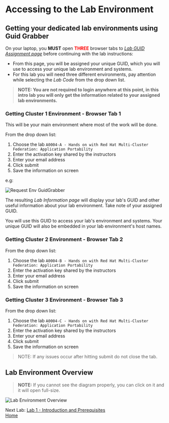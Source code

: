 <a id="markdown-accessing-lab-environment" name="accessing-lab-environment"></a>
# Accessing to the Lab Environment

## Getting your dedicated lab environments using Guid Grabber

On your laptop, you **MUST** open <span style="color:red">**THREE**</span> browser tabs to [*Lab GUID Assignment page*](https://www.opentlc.com/gg/gg.cgi?profile=generic_tester) before continuing with the lab instructions:

* From this page, you will be assigned your unique GUID, which you will use to access your unique lab environment and systems.
* For this lab you will need three different environments, pay attention while selecting the *Lab Code* from the drop down list.

> **NOTE: You are not required to login anywhere at this point, in this intro lab you will only get the information related to your assigned lab environments.**

### Getting Cluster 1 Environment - **Browser Tab 1**

This will be your main environment where most of the work will be done. 

From the drop down list:

1. Choose the lab `A0004-A - Hands on with Red Hat Multi-Cluster Federation: Application Portability`
2. Enter the activation key shared by the instructors
3. Enter your email address
4. Click submit
5. Save the information on screen

e.g:

![Request Env GuidGrabber](assets/request-env-gg.png)

The resulting *Lab Information page* will display your lab's GUID and other useful information about your lab environment.
Take note of your assigned GUID.

You will use this GUID to access your lab's environment and systems.
Your unique GUID will also be embedded in your lab environment's host names.

### Getting Cluster 2 Environment - **Browser Tab 2**

From the drop down list:

1. Choose the lab `A0004-B - Hands on with Red Hat Multi-Cluster Federation: Application Portability`
2. Enter the activation key shared by the instructors
3. Enter your email address
4. Click submit
5. Save the information on screen

### Getting Cluster 3 Environment - **Browser Tab 3**

From the drop down list:

1. Choose the lab `A0004-C - Hands on with Red Hat Multi-Cluster Federation: Application Portability`
2. Enter the activation key shared by the instructors
3. Enter your email address
4. Click submit
5. Save the information on screen

> NOTE: If any issues occur after hitting submit do not close the tab.

## Lab Environment Overview

> **NOTE:** If you cannot see the diagram properly, you can click on it and it will open full-size.

![Lab Environment Overview](assets/lab-env-overview.png)

Next Lab: [Lab 1 - Introduction and Prerequisites](./1.md)<br>
[Home](./README.md)
